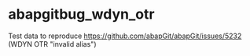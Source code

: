 # abapgitbug_wdyn_otr
Test data to reproduce https://github.com/abapGit/abapGit/issues/5232 (WDYN OTR "invalid alias")
